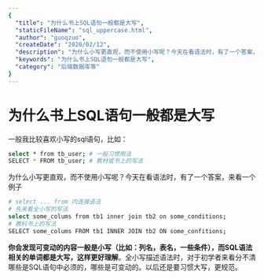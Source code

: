 ```yaml
---
{
  "title": "为什么书上SQL语句一般都是大写",
  "staticFileName": "sql_uppercase.html",
  "author": "guoqzuo",
  "createDate": "2020/02/12",
  "description": "为什么小写更直观，而不使用小写呢？今天在看语法时，有了一个答案，你会发现可变动的内容一般是小写（比如：列名，表名，一些条件），而SQL语法相关的单词都是大写，这样更好理解。全小写描述语法时，对于初学者来看分不清哪些是SQL语句中必须的，哪些是可变动的。以后还是要习惯大写，更规范。",
  "keywords": "为什么书上SQL语句一般都是大写",
  "category": "后端数据库等"
}
---
```


# 为什么书上SQL语句一般都是大写

一般我比较喜欢小写的sql语句，比如：
```bash
select * from tb_user; # 一般习惯用法
SELECT * FROM tb_user; # 教材或书上的写法
```

为什么小写更直观，而不使用小写呢？今天在看语法时，有了一个答案，来看一个例子

```bash
# select ... from 内连接语法
# 先来看全小写的写法
select some_colums from tb1 inner join tb2 on some_conditions;
# 教科书上的写法
SELECT some_colums FROM tb1 INNER JOIN tb2 ON some_confitions;
```

**你会发现可变动的内容一般是小写（比如：列名，表名，一些条件），而SQL语法相关的单词都是大写，这样更好理解**。全小写描述语法时，对于初学者来看分不清哪些是SQL语句中必须的，哪些是可变动的。以后还是要习惯大写，更规范。